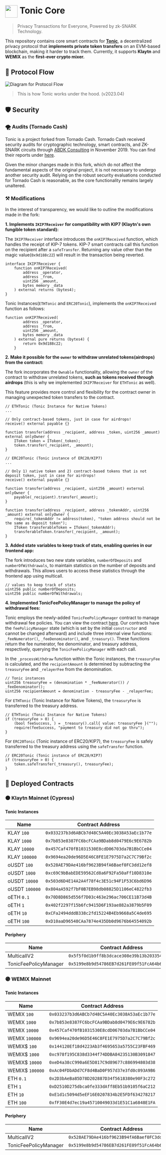 # [<img src="./.github/assets/logo.png" alt="" height="40" align="top" />](https://tonic.cash) Tonic Core

> Privacy Transactions for Everyone, Powered by zk-SNARK Technology.

This repository contains core smart contracts for [**Tonic**](https://tonic.cash), a decentralized privacy protocol that **implements private token transfers** on an EVM-based blockchain, making it harder to track them. Currently, it supports **Klaytn** and **WEMIX** as the **first-ever crypto mixer.**

## 🌊 Protocol Flow

![Diagram for Protocol Flow](./.github/assets/tonic-diagram.jpg)

> This is how Tonic works under the hood. (v2023.04)

## 🛡️ Security

### 🌪️ Audits (Tornado Cash)

Tonic is a project forked from Tornado Cash. Tornado Cash received security audits for cryptographic technology, smart contracts, and ZK-SNARK circuits through [ABDK Consulting](https://www.abdk.consulting) in November 2019. You can find their reports under [here](audit/tornado-cash/).

Given the minor changes made in this fork, which do not affect the fundamental aspects of the original project, it is not necessary to undergo another security audit. Relying on the robust security evaluations conducted for Tornado Cash is reasonable, as the core functionality remains largely unaltered.

### ⚒️ Modifications

In the interest of transparency, we would like to outline the modifications made in the fork:

**1. Implements `IKIP7Receiver` for compatibility with KIP7 (Klaytn's own fungible token standard):**

The `IKIP7Receiver` interface introduces the `onKIP7Received` function, which handles the receipt of KIP-7 tokens. KIP-7 smart contracts call this function on the recipient after a `safeTransfer`. Returning any value other than the magic value(`0x9d188c22`) will result in the transaction being reverted.

```solidity
interface IKIP7Receiver {
    function onKIP7Received(
        address _operator,
        address _from,
        uint256 _amount,
        bytes memory _data
    ) external returns (bytes4);
}
```

Tonic Instances(`ETHTonic` and `ERC20Tonic`), implements the `onKIP7Received` function as follows:

```solidity
function onKIP7Received(
        address _operator,
        address _from,
        uint256 _amount,
        bytes memory _data
    ) external pure returns (bytes4) {
        return 0x9d188c22;
    }
```

**2. Make it possible for the `owner` to withdraw unrelated tokens(airdrops) from the contract:**

The fork incorporates the `Ownable` functionality, allowing the `owner` of the contract to withdraw unrelated tokens, **such as tokens received through airdrops** (this is why we implemented `IKIP7Receiver` for `ETHTonic` as well).

This feature provides more control and flexibility for the contract owner in managing unexpected token transfers to the contract.

```solidity
// ETHTonic (Tonic Instance for Native Tokens)
...

// Only contract-based tokens, just in case for airdrops!
receive() external payable {}

function transfer(address _recipient, address _token, uint256 _amount) external onlyOwner {
    IToken token = IToken(_token);
    token.transfer(_recipient, _amount);
}
```

```solidity
// ERC20Tonic (Tonic instance of ERC20/KIP7)
...

// Only 1) native token and 2) contract-based tokens that is not deposit token, just in case for airdrops!
receive() external payable {}

function transfer(address _recipient, uint256 _amount) external onlyOwner {
    payable(_recipient).transfer(_amount);
}

function transfer(address _recipient, address _tokenAddr, uint256 _amount) external onlyOwner {
    require(_tokenAddr != address(token), "token address should not be the same as deposit token");
    IToken transferableToken = IToken(_tokenAddr);
    transferableToken.transfer(_recipient, _amount);
}
```

**3. Added state variables to keep track of stats, enabling queries in our frontend app:**

The fork introduces two new state variables, `numberOfDeposits` and `numberOfWithdrawals`, to maintain statistics on the number of deposits and withdrawals. This allows users to access these statistics through the frontend app using multicall.

```
// values to keep track of stats
uint256 public numberOfDeposits;
uint256 public numberOfWithdrawals;
```

**4. Implemented TonicFeePolicyManager to manage the policy of withdrawal fees:**

Tonic employs the newly-added `TonicFeePolicyManager` contract to manage withdrawal fee policies. You can view the contract [here](./contracts/TonicFeePolicyManager.sol).
Our contracts have the `feePolicyManager` state (which is set by the initial `constructor` and cannot be changed afterward) and include three internal view functions: `_feeNumerator()`, `_feeDenominator()`, and `_treasury()`. These functions return the fee numerator, fee denominator, and treasury address, respectively, querying the `TonicFeePolicyManager` with each call.

In the `_processWithdraw` function within the Tonic instances, the `treasuryFee` is calculated, and the `recipientAmount` is determined by subtracting the `treasuryFee` and `_relayerFee` from the denomination.

```solidity
// Tonic instances
uint256 treasuryFee = (denomination * _feeNumerator()) / _feeDenominator();
uint256 recipientAmount = denomination - treasuryFee - _relayerFee;
```

For `ETHTonic` (Tonic Instance for Native Tokens), the `treasuryFee` is transferred to the treasury address.

```solidity
// ETHTonic (Tonic Instance for Native Tokens)
if (treasuryFee > 0) {
    (bool feeSuccess, ) = _treasury().call{ value: treasuryFee }("");
    require(feeSuccess, "payment to treasury did not go thru");
}
```

For `ERC20Tonic` (Tonic instance of ERC20/KIP7), the `treasuryFee` is safely transferred to the treasury address using the `safeTransfer` function.

```solidity
// ERC20Tonic (Tonic instance of ERC20/KIP7)
if (treasuryFee > 0) {
    token.safeTransfer(_treasury(), treasuryFee);
}
```

## 📃 Deployed Contracts

### 🟠 Klaytn Mainnet (Cypress)

#### Tonic Instances

| Name           | Contract Address                             |
| -------------- | -------------------------------------------- |
| KLAY `100`     | `0x033237b3d6ABCb7d48C5A40Ec3038A53aEc1b77e` |
| KLAY `1000`    | `0x7b853e8387FC6bcFCAa9BDab8d0479E6c9E6782b` |
| KLAY `10000`   | `0x457Caf470fB1031530E8cdD06703da7B1BbCCe04` |
| KLAY `100000`  | `0x9694ea20de96D5E46C8FE1E7975D7a2C7C79Bf2c` |
| oUSDT `100`    | `0x528AE79DAe416bf9623B94fA6Baef0FC3dd12ef8` |
| oUSDT `1000`   | `0xc69C9bBabEDE59562Cd8a6F92Fa50aFf10D8310e` |
| oUSDT `10000`  | `0x503d6D4E14A2A4f78f4c3E51c94F1F53C6bd6D96` |
| oUSDT `100000` | `0x804aA592f7bF0B7EB98db08825D1106eC4822fb3` |
| oETH `0.1`     | `0x70D8D865d556f7D03c463e296ac706CE11B73d4B` |
| oETH `1`       | `0x402f2297f15b6fc9415D6F193ae882a3879b5F09` |
| oETH `10`      | `0xCFa2494dddB338c2fd15224B4Eb9668a5C4de695` |
| oETH `100`     | `0xD10aaD96548CAa7874e435Db0d9676b64554092b` |

#### Periphery

| Name                  | Contract Address                             |
| --------------------- | -------------------------------------------- |
| MulticallV2           | `0x5f5f0d1b9ff8b3dcace308e39b13b203354906e9` |
| TonicFeePolicyManager | `0x5199e8b9d54786EB7d261FE09f51FcA64b61e9fD` |

### 🟣 WEMIX Mainnet

#### Tonic Instances

| Name            | Contract Address                             |
| --------------- | -------------------------------------------- |
| WEMIX `100`     | `0x033237b3d6ABCb7d48C5A40Ec3038A53aEc1b77e` |
| WEMIX `1000`    | `0x7b853e8387FC6bcFCAa9BDab8d0479E6c9E6782b` |
| WEMIX `10000`   | `0x457Caf470fB1031530E8cdD06703da7B1BbCCe04` |
| WEMIX `100000`  | `0x9694ea20de96D5E46C8FE1E7975D7a2C7C79Bf2c` |
| WEMIX$ `100`    | `0x144120Ef18d4223Ab3f4695653a5755C23FBF469` |
| WEMIX$ `1000`   | `0xc978f195C838d3344f74DDBA84235130B3091847` |
| WEMIX$ `10000`  | `0xeD4a38cC990a6E5D817C9d89677c886994803d38` |
| WEMIX$ `100000` | `0xAc04FDbADd7CF8d4BaD0F957d37e3fd0c093A9B6` |
| ETH `0.1`       | `0x2D3bAeBa85D78D202887D34f5618380e90F3c272` |
| ETH `1`         | `0xD2510D275dbca0fe333dAff8Eb51b9105f6aC212` |
| ETH `10`        | `0xE1d1c5094d5eEF16E0207834b2E5FDf634278217` |
| ETH `100`       | `0xfF30E4d7ec19a45710049033d1E51C1a6848E1FA` |

#### Periphery

| Name                  | Contract Address                             |
| --------------------- | -------------------------------------------- |
| MulticallV2           | `0x528AE79DAe416bf9623B94fA6Baef0FC3dd12ef8` |
| TonicFeePolicyManager | `0x5199e8b9d54786EB7d261FE09f51FcA64b61e9fD` |
